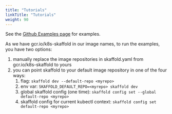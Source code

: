 ```yaml
---
title: "Tutorials"
linkTitle: "Tutorials"
weight: 90
---
```


See the [Github Examples page](https://github.com/GoogleContainerTools/skaffold/tree/master/examples) for examples.

As we have gcr.io/k8s-skaffold in our image names, to run the examples, you have two options:

1. manually replace the image repositories in skaffold.yaml from gcr.io/k8s-skaffold to yours
1. you can point skaffold to your default image repository in one of the four ways:
    1. flag: `skaffold dev --default-repo <myrepo>`
    1. env var: `SKAFFOLD_DEFAULT_REPO=<myrepo> skaffold dev`
    1. global skaffold config (one time): `skaffold config set --global default-repo <myrepo>`
    1. skaffold config for current kubectl context: `skaffold config set default-repo <myrepo>`

